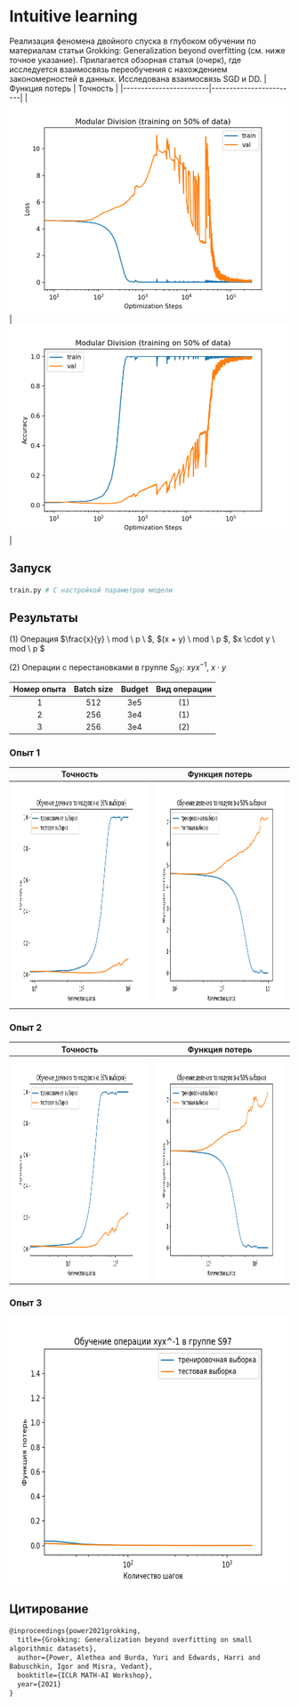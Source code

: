 # Intuitive learning
Реализация феномена двойного спуска в глубоком обучении по материалам статьи Grokking: Generalization beyond overfitting (см. ниже точное указание).
Прилагается обзорная статья (очерк), где исследуется взаимосвязь переобучения с нахождением закономерностей в данных. Исследована взаимосвязь SGD и DD.
| Функция потерь            | Точность          |
|------------------------|------------------------|
| ![](results/loss.png) | ![](results/acc.png) |

## Запуск
```python
train.py # С настройкой параметров модели
```
## Результаты

(1) Операция $\frac{x}{y} \ mod \ p \ $, $(x + y) \ mod \ p \$, $x \cdot y \ mod \ p \$

(2) Операции с перестановками в группе $S_{97}$: $xyx^{-1}, \ x \cdot y$

| Номер опыта | Batch size | Budget | Вид операции
|:-----------:|:-----------:|:-----------:|:-----------:|
| 1   |         512  |        3e5 | (1) | 
| 2   |         256  |         3e4    | (1) |
| 3   |         256  |         3e4 | (2) |

### Опыт 1
| Точность | Функция потерь |
|----------|----------|
| <img src="results/acc_512.gif" alt="" width="535" height="400"> | <img src="results/loss_512.gif" alt="" width="535" height="400"> |

### Опыт 2

| Точность | Функция потерь |
|----------|----------|
| <img src="results/acc_256.gif" alt="" width="535" height="400"> | <img src="results/loss_256.gif" alt="" width="535" height="400"> |

### Опыт 3

<img src="results/Perm_loss_100.png" alt="" width="640" height="480">

## Цитирование
```
@inproceedings{power2021grokking,
  title={Grokking: Generalization beyond overfitting on small algorithmic datasets},
  author={Power, Alethea and Burda, Yuri and Edwards, Harri and Babuschkin, Igor and Misra, Vedant},
  booktitle={ICLR MATH-AI Workshop},
  year={2021}
}
```
